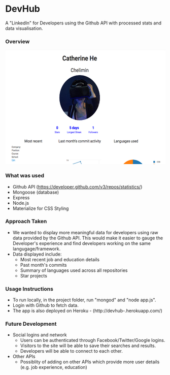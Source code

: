 # DevHub
A "LinkedIn" for Developers using the Github API with processed stats and data visualisation. 

### Overview

<img src="public/img/profile.png" width=600 height=360 >

### What was used
- Github API (https://developer.github.com/v3/repos/statistics/)
- Mongoose (database)
- Express
- Node.js
- Materialize for CSS Styling

### Approach Taken
- We wanted to display more meaningful data for developers using raw data provided by the Github API. This would make it easier to gauge the Developer's experience and find developers working on the same langugage/framework. 
- Data displayed include:
    - Most recent job and education details
    - Past month's commits
    - Summary of languages used across all repositories
    - Star projects


### Usage Instructions
- To run locally, in the project folder, run "mongod" and "node app.js".
- Login with Github to fetch data. 
- The app is also deployed on Heroku - (http://devhub-.herokuapp.com/)

### Future Development
- Social logins and network
    - Users can be authenticated through Facebook/Twitter/Google logins.
    - Visitors to the site will be able to save their searches and results. 
    - Developers will be able to connect to each other. 
- Other APIs
    - Possiblity of adding on other APIs which provide more user details (e.g. job experience, education)
